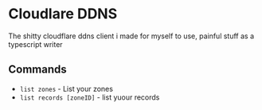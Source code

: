 # Cloudlare DDNS

The shitty cloudflare ddns client i made for myself to use, painful stuff as a typescript writer

## Commands

- `list zones` - List your zones
- `list records [zoneID]` - list yuour records
